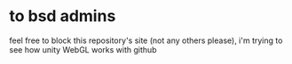 # to bsd admins
feel free to block this repository's site (not any others please), i'm trying to see how unity WebGL works with github
